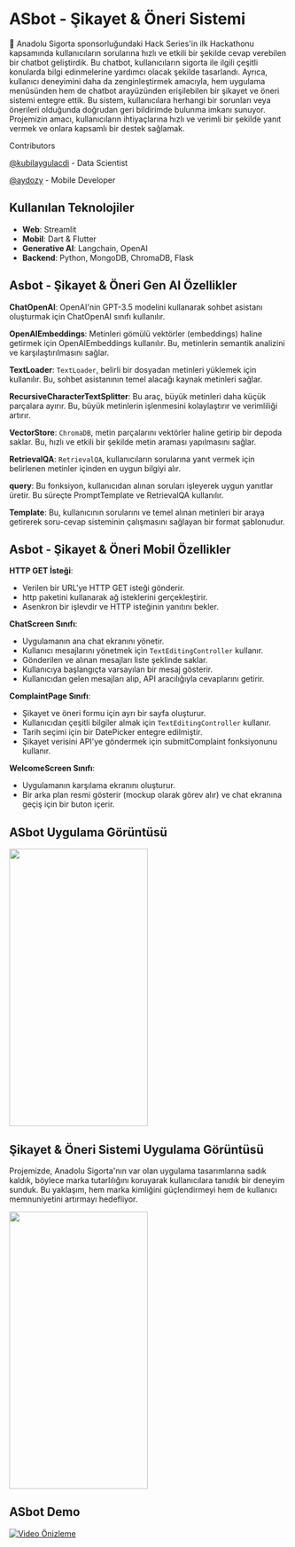 # ASbot - Şikayet & Öneri Sistemi 

🤩 Anadolu Sigorta sponsorluğundaki Hack Series'in ilk Hackathonu kapsamında kullanıcıların sorularına hızlı ve etkili bir şekilde cevap verebilen bir chatbot geliştirdik. Bu chatbot, kullanıcıların sigorta ile ilgili çeşitli konularda bilgi edinmelerine yardımcı olacak şekilde tasarlandı. Ayrıca, kullanıcı deneyimini daha da zenginleştirmek amacıyla, hem uygulama menüsünden hem de chatbot arayüzünden erişilebilen bir şikayet ve öneri sistemi entegre ettik. Bu sistem, kullanıcılara herhangi bir sorunları veya önerileri olduğunda doğrudan geri bildirimde bulunma imkanı sunuyor. Projemizin amacı, kullanıcıların ihtiyaçlarına hızlı ve verimli bir şekilde yanıt vermek ve onlara kapsamlı bir destek sağlamak.

Contributors

[@kubilaygulacdi](https://github.com/kubilaygulacdi) - Data Scientist

[@aydozy](https://github.com/aydozy) - Mobile Developer

## Kullanılan Teknolojiler
- **Web**: Streamlit
- **Mobil**: Dart & Flutter
- **Generative AI**: Langchain, OpenAI
- **Backend**: Python, MongoDB, ChromaDB, Flask

## Asbot - Şikayet & Öneri Gen AI Özellikler

**ChatOpenAI**: OpenAI'nin GPT-3.5 modelini kullanarak sohbet asistanı oluşturmak için ChatOpenAI sınıfı kullanılır.

**OpenAIEmbeddings**: Metinleri gömülü vektörler (embeddings) haline getirmek için OpenAIEmbeddings kullanılır. Bu, metinlerin semantik analizini ve karşılaştırılmasını sağlar.

**TextLoader**: `TextLoader`, belirli bir dosyadan metinleri yüklemek için kullanılır. Bu, sohbet asistanının temel alacağı kaynak metinleri sağlar.

**RecursiveCharacterTextSplitter**: Bu araç, büyük metinleri daha küçük parçalara ayırır. Bu, büyük metinlerin işlenmesini kolaylaştırır ve verimliliği artırır.

**VectorStore**: `ChromaDB`, metin parçalarını vektörler haline getirip bir depoda saklar. Bu, hızlı ve etkili bir şekilde metin araması yapılmasını sağlar.

**RetrievalQA**: `RetrievalQA`, kullanıcıların sorularına yanıt vermek için belirlenen metinler içinden en uygun bilgiyi alır.

**query**: Bu fonksiyon, kullanıcıdan alınan soruları işleyerek uygun yanıtlar üretir. Bu süreçte PromptTemplate ve RetrievalQA kullanılır.

**Template**: Bu, kullanıcının sorularını ve temel alınan metinleri bir araya getirerek soru-cevap sisteminin çalışmasını sağlayan bir format şablonudur.

## Asbot - Şikayet & Öneri Mobil Özellikler

**HTTP GET İsteği**:
- Verilen bir URL'ye HTTP GET isteği gönderir.
- http paketini kullanarak ağ isteklerini gerçekleştirir.
- Asenkron bir işlevdir ve HTTP isteğinin yanıtını bekler.

**ChatScreen Sınıfı**:
- Uygulamanın ana chat ekranını yönetir.
- Kullanıcı mesajlarını yönetmek için `TextEditingController` kullanır.
- Gönderilen ve alınan mesajları liste şeklinde saklar.
- Kullanıcıya başlangıçta varsayılan bir mesaj gösterir.
- Kullanıcıdan gelen mesajları alıp, API aracılığıyla cevaplarını getirir.

**ComplaintPage Sınıfı**:
- Şikayet ve öneri formu için ayrı bir sayfa oluşturur.
- Kullanıcıdan çeşitli bilgiler almak için `TextEditingController` kullanır.
- Tarih seçimi için bir DatePicker entegre edilmiştir.
- Şikayet verisini API'ye göndermek için submitComplaint fonksiyonunu kullanır.

**WelcomeScreen Sınıfı**:
- Uygulamanın karşılama ekranını oluşturur.
- Bir arka plan resmi gösterir (mockup olarak görev alır) ve chat ekranına geçiş için bir buton içerir.

## ASbot Uygulama Görüntüsü

  <img src="https://github.com/kubilaygulacdi/Hackathon-AnadoluSigorta/assets/104395137/7db253d6-3b1b-4f0d-b676-20746047a82a" width="250" height="500">

## Şikayet & Öneri Sistemi Uygulama Görüntüsü

Projemizde, Anadolu Sigorta'nın var olan uygulama tasarımlarına sadık kaldık, böylece marka tutarlılığını koruyarak kullanıcılara tanıdık bir deneyim sunduk. Bu yaklaşım, hem marka kimliğini güçlendirmeyi hem de kullanıcı memnuniyetini artırmayı hedefliyor.

<img src="https://github.com/kubilaygulacdi/Hackathon-AnadoluSigorta/assets/104395137/191c020f-b26d-4a43-8e1b-b295af6e19c0" width="250" height="500">

## ASbot Demo

[![Video Önizleme](https://github.com/kubilaygulacdi/Hackathon-AnadoluSigorta/assets/104395137/your-preview-image.jpg)](https://github.com/kubilaygulacdi/Hackathon-AnadoluSigorta/assets/104395137/ac43619a-863f-4229-bbac-950aece9283f)




